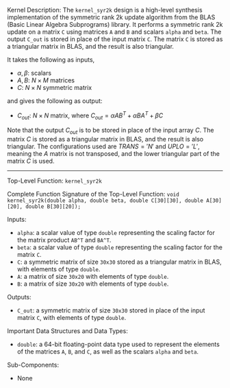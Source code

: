 Kernel Description:
The `kernel_syr2k` design is a high-level synthesis implementation of the symmetric rank 2k update algorithm from the BLAS (Basic Linear Algebra Subprograms) library. It performs a symmetric rank 2k update on a matrix `C` using matrices `A` and `B` and scalars `alpha` and `beta`. The output `C_out` is stored in place of the input matrix `C`. The matrix `C` is stored as a triangular matrix in BLAS, and the result is also triangular.

It takes the following as inputs,

- $\alpha, \beta$: scalars
- $A, B$: $N \times M$ matrices
- $C$: $N \times N$ symmetric matrix

and gives the following as output:

- $C_{out}$: $N \times N$ matrix, where $C_{out} = \alpha AB^T + \alpha BA^T + \beta C$

Note that the output $C_{out}$ is to be stored in place of the input array $C$. The matrix $C$ is stored as a triangular matrix in BLAS, and the result is also triangular. The configurations used are $TRANS = 'N'$ and $UPLO = 'L'$, meaning the $A$ matrix is not transposed, and the lower triangular part of the matrix $C$ is used.

---

Top-Level Function: `kernel_syr2k`

Complete Function Signature of the Top-Level Function:
`void kernel_syr2k(double alpha, double beta, double C[30][30], double A[30][20], double B[30][20]);`

Inputs:
- `alpha`: a scalar value of type `double` representing the scaling factor for the matrix product `AB^T` and `BA^T`.
- `beta`: a scalar value of type `double` representing the scaling factor for the matrix `C`.
- `C`: a symmetric matrix of size `30x30` stored as a triangular matrix in BLAS, with elements of type `double`.
- `A`: a matrix of size `30x20` with elements of type `double`.
- `B`: a matrix of size `30x20` with elements of type `double`.

Outputs:
- `C_out`: a symmetric matrix of size `30x30` stored in place of the input matrix `C`, with elements of type `double`.

Important Data Structures and Data Types:
- `double`: a 64-bit floating-point data type used to represent the elements of the matrices `A`, `B`, and `C`, as well as the scalars `alpha` and `beta`.

Sub-Components:
- None